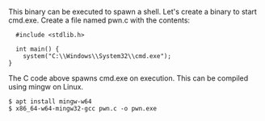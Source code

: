 This binary can be executed to spawn a shell. Let's create a binary to start cmd.exe. Create a file named pwn.c with the contents:
  
```  
  #include <stdlib.h>
  
  int main() {
    system("C:\\Windows\\System32\\cmd.exe");
}
```

The C code above spawns cmd.exe on execution. This can be compiled using mingw on Linux.

```  
$ apt install mingw-w64
$ x86_64-w64-mingw32-gcc pwn.c -o pwn.exe
```
